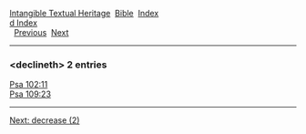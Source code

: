 [Intangible Textual Heritage](../../index)  [Bible](../index) 
[Index](index)   
[d Index](_d_)  
  [Previous](c02931)  [Next](c02933) 

------------------------------------------------------------------------

### &lt;declineth&gt; 2 entries

[Psa 102:11](../kjv/psa102.htm#011)  
[Psa 109:23](../kjv/psa109.htm#023)  

------------------------------------------------------------------------

[Next: decrease (2)](c02933)
